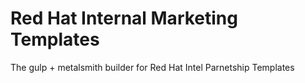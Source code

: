 # Red Hat Internal Marketing Templates

The gulp + metalsmith builder for Red Hat Intel Parnetship Templates
